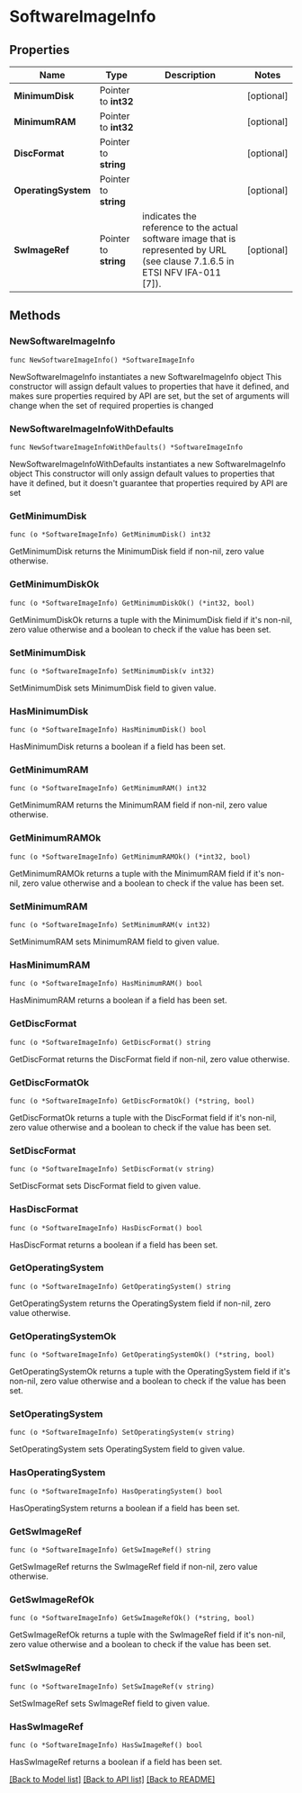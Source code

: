 # SoftwareImageInfo

## Properties

Name | Type | Description | Notes
------------ | ------------- | ------------- | -------------
**MinimumDisk** | Pointer to **int32** |  | [optional] 
**MinimumRAM** | Pointer to **int32** |  | [optional] 
**DiscFormat** | Pointer to **string** |  | [optional] 
**OperatingSystem** | Pointer to **string** |  | [optional] 
**SwImageRef** | Pointer to **string** | indicates the reference to the actual software image that is represented by URL (see clause 7.1.6.5 in ETSI NFV IFA-011 [7]). | [optional] 

## Methods

### NewSoftwareImageInfo

`func NewSoftwareImageInfo() *SoftwareImageInfo`

NewSoftwareImageInfo instantiates a new SoftwareImageInfo object
This constructor will assign default values to properties that have it defined,
and makes sure properties required by API are set, but the set of arguments
will change when the set of required properties is changed

### NewSoftwareImageInfoWithDefaults

`func NewSoftwareImageInfoWithDefaults() *SoftwareImageInfo`

NewSoftwareImageInfoWithDefaults instantiates a new SoftwareImageInfo object
This constructor will only assign default values to properties that have it defined,
but it doesn't guarantee that properties required by API are set

### GetMinimumDisk

`func (o *SoftwareImageInfo) GetMinimumDisk() int32`

GetMinimumDisk returns the MinimumDisk field if non-nil, zero value otherwise.

### GetMinimumDiskOk

`func (o *SoftwareImageInfo) GetMinimumDiskOk() (*int32, bool)`

GetMinimumDiskOk returns a tuple with the MinimumDisk field if it's non-nil, zero value otherwise
and a boolean to check if the value has been set.

### SetMinimumDisk

`func (o *SoftwareImageInfo) SetMinimumDisk(v int32)`

SetMinimumDisk sets MinimumDisk field to given value.

### HasMinimumDisk

`func (o *SoftwareImageInfo) HasMinimumDisk() bool`

HasMinimumDisk returns a boolean if a field has been set.

### GetMinimumRAM

`func (o *SoftwareImageInfo) GetMinimumRAM() int32`

GetMinimumRAM returns the MinimumRAM field if non-nil, zero value otherwise.

### GetMinimumRAMOk

`func (o *SoftwareImageInfo) GetMinimumRAMOk() (*int32, bool)`

GetMinimumRAMOk returns a tuple with the MinimumRAM field if it's non-nil, zero value otherwise
and a boolean to check if the value has been set.

### SetMinimumRAM

`func (o *SoftwareImageInfo) SetMinimumRAM(v int32)`

SetMinimumRAM sets MinimumRAM field to given value.

### HasMinimumRAM

`func (o *SoftwareImageInfo) HasMinimumRAM() bool`

HasMinimumRAM returns a boolean if a field has been set.

### GetDiscFormat

`func (o *SoftwareImageInfo) GetDiscFormat() string`

GetDiscFormat returns the DiscFormat field if non-nil, zero value otherwise.

### GetDiscFormatOk

`func (o *SoftwareImageInfo) GetDiscFormatOk() (*string, bool)`

GetDiscFormatOk returns a tuple with the DiscFormat field if it's non-nil, zero value otherwise
and a boolean to check if the value has been set.

### SetDiscFormat

`func (o *SoftwareImageInfo) SetDiscFormat(v string)`

SetDiscFormat sets DiscFormat field to given value.

### HasDiscFormat

`func (o *SoftwareImageInfo) HasDiscFormat() bool`

HasDiscFormat returns a boolean if a field has been set.

### GetOperatingSystem

`func (o *SoftwareImageInfo) GetOperatingSystem() string`

GetOperatingSystem returns the OperatingSystem field if non-nil, zero value otherwise.

### GetOperatingSystemOk

`func (o *SoftwareImageInfo) GetOperatingSystemOk() (*string, bool)`

GetOperatingSystemOk returns a tuple with the OperatingSystem field if it's non-nil, zero value otherwise
and a boolean to check if the value has been set.

### SetOperatingSystem

`func (o *SoftwareImageInfo) SetOperatingSystem(v string)`

SetOperatingSystem sets OperatingSystem field to given value.

### HasOperatingSystem

`func (o *SoftwareImageInfo) HasOperatingSystem() bool`

HasOperatingSystem returns a boolean if a field has been set.

### GetSwImageRef

`func (o *SoftwareImageInfo) GetSwImageRef() string`

GetSwImageRef returns the SwImageRef field if non-nil, zero value otherwise.

### GetSwImageRefOk

`func (o *SoftwareImageInfo) GetSwImageRefOk() (*string, bool)`

GetSwImageRefOk returns a tuple with the SwImageRef field if it's non-nil, zero value otherwise
and a boolean to check if the value has been set.

### SetSwImageRef

`func (o *SoftwareImageInfo) SetSwImageRef(v string)`

SetSwImageRef sets SwImageRef field to given value.

### HasSwImageRef

`func (o *SoftwareImageInfo) HasSwImageRef() bool`

HasSwImageRef returns a boolean if a field has been set.


[[Back to Model list]](../README.md#documentation-for-models) [[Back to API list]](../README.md#documentation-for-api-endpoints) [[Back to README]](../README.md)



